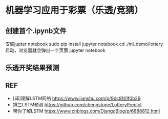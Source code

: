 # 机器学习应用于彩票（乐透/竞猜）

## 创建首个.ipynb文件
安装jupter notebook
sudo pip install jupyter notebook
cd ./ml_demo/lottery
启动，浏览器就会弹出一个页面
jupyter notebook

## 乐透开奖结果预测


## REF
- [译]理解LSTM网络 https://www.jianshu.com/p/9dc9f41f0b29
- 排三LSTM预测 https://github.com/chengstone/LotteryPredict
- 带你了解LSTM https://www.cnblogs.com/DjangoBlog/p/6888812.html